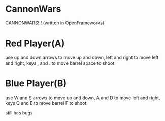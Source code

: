 # CannonWars
CANNONWARS!!! (written in OpenFrameworks)


# Red Player(A)
use up and down arrows to move up and down, left and right to move left and right, keys , and . to move barrel space to shoot 


# Blue Player(B)
use W and S arrows to move up and down, A and D to move left and right, keys Q and E to move barrel F to shoot

still has bugs

